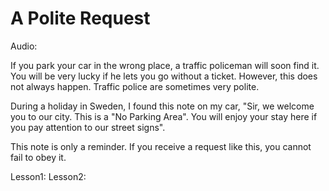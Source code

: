 # A Polite Request

Audio: 

If you park your car in the wrong place, a traffic policeman will soon find it. You will be very lucky if he lets you go without a ticket. However, this does not always happen. Traffic police are sometimes very polite.

During a holiday in Sweden, I found this note on my car, "Sir, we welcome you to our city. This is a "No Parking Area". You will enjoy your stay here if you pay attention to our street signs".

This note is only a reminder. If you receive a request like this, you cannot fail to obey it.

Lesson1:
Lesson2:
